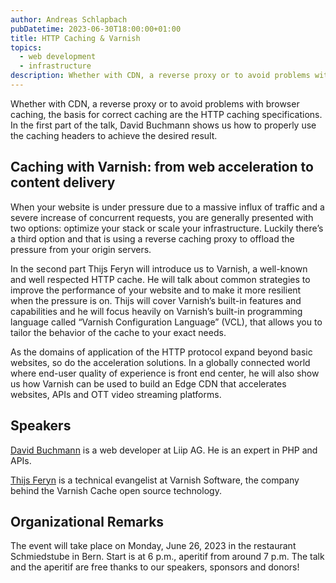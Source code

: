 ```yaml
---
author: Andreas Schlapbach
pubDatetime: 2023-06-30T18:00:00+01:00
title: HTTP Caching & Varnish
topics:
  - web development
  - infrastructure
description: Whether with CDN, a reverse proxy or to avoid problems with browser caching, the basis for correct caching are the HTTP caching specifications.
---
```


Whether with CDN, a reverse proxy or to avoid problems with browser caching, the basis for correct caching are the HTTP caching specifications. In the first part of the talk, David Buchmann shows us how to properly use the caching headers to achieve the desired result.

## Caching with Varnish: from web acceleration to content delivery

When your website is under pressure due to a massive influx of traffic and a severe increase of concurrent requests, you are generally presented with two options: optimize your stack or scale your infrastructure. Luckily there’s a third option and that is using a reverse caching proxy to offload the pressure from your origin servers.

In the second part Thijs Feryn will introduce us to Varnish, a well-known and well respected HTTP cache. He will talk about common strategies to improve the performance of your website and to make it more resilient when the pressure is on. Thijs will cover Varnish’s built-in features and capabilities and he will focus heavily on Varnish’s built-in programming language called “Varnish Configuration Language” (VCL), that allows you to tailor the behavior of the cache to your exact needs.

As the domains of application of the HTTP protocol expand beyond basic websites, so do the acceleration solutions. In a globally connected world where end-user quality of experience is front end center, he will also show us how Varnish can be used to build an Edge CDN that accelerates websites, APIs and OTT video streaming platforms.

## Speakers

[David Buchmann](https://www.xing.com/profile/David_Buchmann) is a web developer at Liip AG. He is an expert in PHP and APIs.

[Thijs Feryn](https://www.linkedin.com/in/thijsferyn/) is a technical evangelist at Varnish Software, the company behind the Varnish Cache open source technology.

## Organizational Remarks

The event will take place on Monday, June 26, 2023 in the restaurant Schmiedstube in Bern. Start is at 6 p.m., aperitif from around 7 p.m. The talk and the aperitif are free thanks to our speakers, sponsors and donors!

